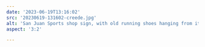 ```yaml
---
date: '2023-06-19T13:16:02'
src: '20230619-131602-creede.jpg'
alt: 'San Juan Sports shop sign, with old running shoes hanging from it by their laces'
aspect: '3:2'

---
```

